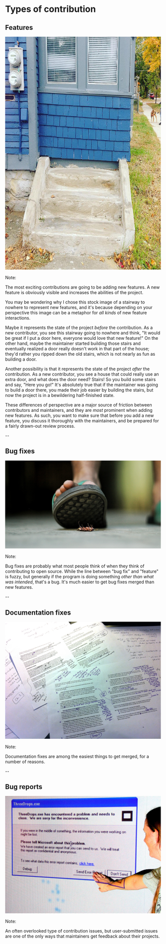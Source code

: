 # Types of contribution

## Features

<img id="splash"
     src="external-images/stairway-to-nowhere.jpg"
     alt="A small stairway leading to a wall"
     style="height: 750px"
     />

<!-- ["You had one job...!(stairway to nowhere)"](https://www.flickr.com/photos/alexchaffee/22466115412) by [Alex Chaffee](https://www.flickr.com/people/alexchaffee/) is licensed under [CC BY 2.0](https://creativecommons.org/licenses/by/2.0) -->

Note:

The most exciting contributions are going to be adding new features. A new feature is obviously visible and increases the abilities of the project.

You may be wondering why I chose this stock image of a stairway to nowhere to represent new features, and it's because depending on your perspective this image can be a metaphor for *all kinds* of new feature interactions.

Maybe it represents the state of the project *before* the contribution. As a new contributor, you see this stairway going to nowhere and think, "It would be great if I put a door here, everyone would love that new feature!" On the other hand, maybe the maintainer started building those stairs and eventually realized a door really doesn't work in that part of the house; they'd rather you ripped down the old stairs, which is not nearly as fun as building a door.

Another possibility is that it represents the state of the project *after* the contribution. As a new contributor, you see a house that could really use an extra door, and what does the door need? Stairs! So you build some stairs and say, "Here you go!" It's absolutely true that if the maintainer was going to build a door there, you made their job easier by building the stairs, but now the project is in a bewildering half-finished state.

These differences of perspective are a major source of friction between contributors and maintainers, and they are *most* prominent when adding new features. As such, you want to make sure that before you add a new feature, you discuss it thoroughly with the maintainers, and be prepared for a fairly drawn-out review process.

--

## Bug fixes

<img id="splash"
     src="external-images/nowshad-arefin-484188-unsplash-cropped.jpg"
     alt="A foot about to step on a bug"
     />

<!-- Photo by [Nowshad Arefin](https://unsplash.com/@_nowshad_himel_) on [Unsplash](https://unsplash.com/photos/tTHUqB0FNWA) -->

Note:

Bug fixes are probably what most people think of when they think of contributing to open source. While the line between "bug fix" and "feature" is fuzzy, but generally if the program is doing something *other than what was intended*, that's a bug. It's much easier to get bug fixes merged than new features.

--

## Documentation fixes

<img id="splash"
     src="external-images/editing.jpg"
     alt="Documents marked up with notes"
/>

<!-- ["Editing for the 2nd edition of How To Love Your Job or Find A New One"](https://www.flickr.com/photos/38314728@N08/6924714676) by [Joanna Penn](https://www.flickr.com/people/38314728@N08/) is licensed under [CC BY 2.0](https://creativecommons.org/licenses/by/2.0) -->

Note:

Documentation fixes are among the easiest things to get merged, for a number of reasons.

--

## Bug reports

<img id="splash"
     src="external-images/bug-report-woskay.jpg"
     alt="Person pressing the 'Send Error Report' button"
     />

<!-- ["bug report"](https://www.flickr.com/photos/oskay/253878224/) by [Windell Oskay](https://www.flickr.com/people/oskay/) is licensed under [CC BY 2.0](https://creativecommons.org/licenses/by/2.0) -->

Note:

An often overlooked type of contribution issues, but user-submitted issues are one of the only ways that maintainers get feedback about their projects.

